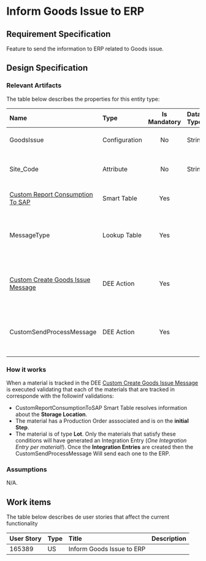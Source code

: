 # Inform Goods Issue to ERP

## Requirement Specification
Feature to send the information to ERP related to Goods issue.

## Design Specification

### Relevant Artifacts
The table below describes the properties for this entity type:

| Name                          | Type          | Is Mandatory  | Data Type | Description                                                               | 
| :---------------------------- | :------------ | :-----------: | :-------- | :------------------------------------------------------------------------ |  
| GoodsIssue                    | Configuration |       No      |   String  | Configuration with the movement Type                                      |
| Site_Code                     | Attribute     |       No      |   String  | Attribute that contains the site code to be sent to the ERP               |
|  [Custom Report Consumption To SAP](/AMSOsram/techspec>artifacts>smarttables>CustomReportConsumptionToSAP)  | Smart Table   |       Yes     |           | Smart Table containing the StorageLocation                                |
| MessageType                   | Lookup Table  |       Yes     |           | Lookup Table that contains the type of the Integration Entry to generate  |
| [Custom Create Goods Issue Message](/AMSOsram/techspec>artifacts>deeactions>CustomCreateGoodsIssueMessage) | DEE Action    |       Yes     |           | DEE Action to create an Integration Entry with Goods Issue information    |
| CustomSendProcessMessage      | DEE Action    |       Yes     |           | DEE Action to send the information about the Goods Issue to SAP           |

### How it works
When a material is tracked in the DEE [Custom Create Goods Issue Message](/AMSOsram/techspec>artifacts>deeactions>CustomCreateGoodsIssueMessage) is executed validating that each of the materials that are tracked in corresponde with the followinf validations:
* CustomReportConsumptionToSAP Smart Table resolves information about the **Storage Location**.
* The material has a Production Order asssociated and is on the **initial Step**.
* The material is of type **Lot**.
Only the materials that satisfy these conditions will have generated an Integration Entry (*One Integration Entry per material!*).
Once the **Integration Entries** are created then the CustomSendProcessMessage Will send each one to the ERP.

### Assumptions
N/A.

## Work items

The table below describes de user stories that affect the current functionality

| User Story | Type | Title                     | Description
| :--------- | :--- | :------------------------ | :----------
| 165389     | US   | Inform Goods Issue to ERP | 